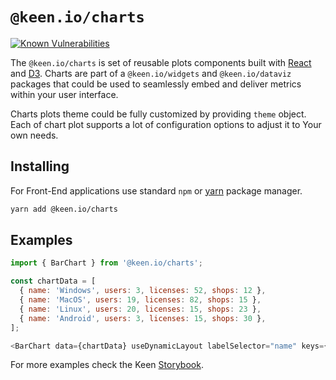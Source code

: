 # `@keen.io/charts`

[![Known Vulnerabilities](https://snyk.io/test/github/keen/keen/badge.svg?targetFile=packages/charts/package.json)](https://snyk.io/test/github/keen/keen?targetFile=packages/charts/package.json)

The `@keen.io/charts` is set of reusable plots components built with [React](https://reactjs.org/) and [D3](https://d3js.org/).
Charts are part of a `@keen.io/widgets` and `@keen.io/dataviz` packages that could be used to seamlessly embed and deliver metrics within your user interface.

Charts plots theme could be fully customized by providing `theme` object. Each of chart plot supports a lot of configuration options to adjust it to Your own needs.

## Installing

For Front-End applications use standard `npm` or [yarn](https://yarnpkg.com/lang/en/) package manager.

```sh
yarn add @keen.io/charts
```

## Examples

```js
import { BarChart } from '@keen.io/charts';

const chartData = [
  { name: 'Windows', users: 3, licenses: 52, shops: 12 },
  { name: 'MacOS', users: 19, licenses: 82, shops: 15 },
  { name: 'Linux', users: 20, licenses: 15, shops: 23 },
  { name: 'Android', users: 3, licenses: 15, shops: 30 },
];

<BarChart data={chartData} useDynamicLayout labelSelector="name" keys={['users', 'licenses', 'shops']} />
```

For more examples check the Keen [Storybook](https://keen.github.io/keen/).
